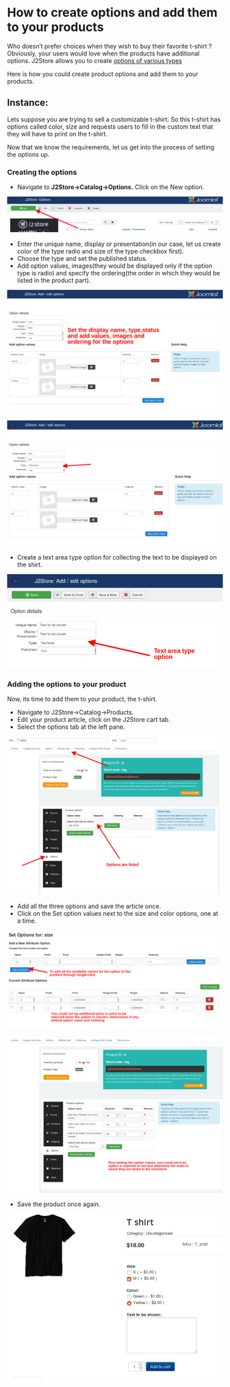 # How to create options and add them to your products

Who doesn’t prefer choices when they wish to buy their favorite t-shirt ? Obviously, your users would love when the products have additional options. J2Store allows you to create [options of various types](http://docs.j2store.org/catalog/options)

Here is how you could create product options and add them to your products.

## Instance: <a id="instance"></a>

Lets suppose you are trying to sell a customizable t-shirt. So this t-shirt has options called color, size and requests users to fill in the custom text that they will have to print on the t-shirt.

Now that we know the requirements, let us get into the process of setting the options up.

### Creating the options <a id="creating-the-options"></a>

* Navigate to **J2Store-&gt;Catalog-&gt;Options.** Click on the New option.

![Adding new options](https://raw.githubusercontent.com/j2store/doc-images/master/catalog/creating-options-and-adding-them-to-products/options-add-new.png)

* Enter the unique name, display or presentation\(in our case, let us create color of the type radio and size of the type checkbox first\).
* Choose the type and set the published status.
* Add option values, images\(they would be displayed only if the option type is radio\) and specify the ordering\(the order in which they would be listed in the product part\).

 

![Adding new values](https://raw.githubusercontent.com/j2store/doc-images/master/catalog/creating-options-and-adding-them-to-products/options-add-option-values.png)

![Choosing option types](https://raw.githubusercontent.com/j2store/doc-images/master/catalog/creating-options-and-adding-them-to-products/options-choose-option-type.png)

* Create a text area type option for collecting the text to be displayed on the shirt. 

![Adding text type options](https://raw.githubusercontent.com/j2store/doc-images/master/catalog/creating-options-and-adding-them-to-products/options-text-type.png)

### Adding the options to your product <a id="adding-the-options-to-your-product"></a>

Now, its time to add them to your product, the t-shirt.

* Navigate to J2Store-&gt;Catalog-&gt;Products.
*  Edit your product article, click on the J2Store cart tab.
* Select the options tab at the left pane.

![Adding options to products](https://raw.githubusercontent.com/j2store/doc-images/master/catalog/creating-options-and-adding-them-to-products/options-add-opt-to-products.png)

*  Add all the three options and save the article once.
* Click on the Set option values next to the size and color options, one at a time.

 

![Adding option values to products](https://raw.githubusercontent.com/j2store/doc-images/master/catalog/creating-options-and-adding-them-to-products/options-add-option-val-inpro.png)

![Option ordering](https://raw.githubusercontent.com/j2store/doc-images/master/catalog/creating-options-and-adding-them-to-products/option-ordering.png)

* Save the product once again. 



![Options frontend](https://raw.githubusercontent.com/j2store/doc-images/master/catalog/creating-options-and-adding-them-to-products/option-frontend.png)

